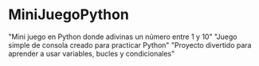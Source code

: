 # MiniJuegoPython
"Mini juego en Python donde adivinas un número entre 1 y 10"  "Juego simple de consola creado para practicar Python"  "Proyecto divertido para aprender a usar variables, bucles y condicionales"
